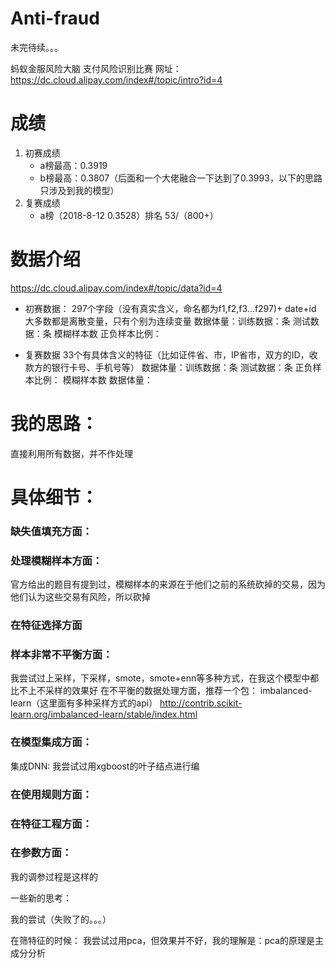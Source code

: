 # Anti-fraud


未完待续。。。

蚂蚁金服风险大脑 支付风险识别比赛
网址：https://dc.cloud.alipay.com/index#/topic/intro?id=4

# 成绩
1. 初赛成绩
   * a榜最高：0.3919
   * b榜最高：0.3807（后面和一个大佬融合一下达到了0.3993，以下的思路只涉及到我的模型）
2. 复赛成绩
   * a榜（2018-8-12 0.3528）排名 53/（800+）

# 数据介绍
https://dc.cloud.alipay.com/index#/topic/data?id=4
* 初赛数据：
297个字段（没有真实含义，命名都为f1,f2,f3...f297)+ date+id
大多数都是离散变量，只有个别为连续变量
数据体量：训练数据：条  测试数据：条
模糊样本数
正负样本比例：

* 复赛数据
33个有具体含义的特征（比如证件省、市，IP省市，双方的ID，收款方的银行卡号、手机号等）
数据体量：训练数据：条  测试数据：条
正负样本比例：
模糊样本数
数据体量：

# 我的思路：
直接利用所有数据，并不作处理

# 具体细节：

### 缺失值填充方面：

### 处理模糊样本方面：
官方给出的题目有提到过，模糊样本的来源在于他们之前的系统砍掉的交易，因为他们认为这些交易有风险，所以砍掉

### 在特征选择方面

### 样本非常不平衡方面：
我尝试过上采样，下采样，smote，smote+enn等多种方式，在我这个模型中都比不上不采样的效果好
在不平衡的数据处理方面，推荐一个包： imbalanced-learn（这里面有多种采样方式的api）
http://contrib.scikit-learn.org/imbalanced-learn/stable/index.html

### 在模型集成方面：
集成DNN: 我尝试过用xgboost的叶子结点进行编


### 在使用规则方面：

### 在特征工程方面：

### 在参数方面：
 我的调参过程是这样的
 

一些新的思考：


我的尝试（失败了的。。。）

在筛特征的时候：
我尝试过用pca，但效果并不好，我的理解是：pca的原理是主成分分析




